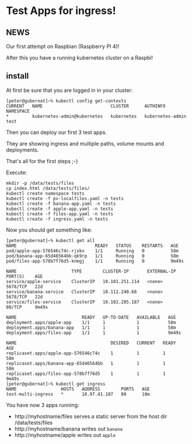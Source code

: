 # Test Apps for ingress!

## NEWS

Our first attempt on Raspbian (Raspberry PI 4)!

After this you have a running kubernetes cluster on a Raspbi!


## install

At first be sure that you are logged in in your cluster:
```shell
[peter@gubernat]~% kubectl config get-contexts
CURRENT   NAME                          CLUSTER      AUTHINFO           NAMESPACE
*         kubernetes-admin@kubernetes   kubernetes   kubernetes-admin   test
```

Then you can deploy our first 3 test apps.

They are showing ingress and multiple paths, volume mounts and deployments.

That's all for the first steps ;-)

Execute:

```shell
mkdir -p /data/tests/files
cp index.html /data/tests/files/
kubectl create namespace tests
kubectl create -f pv-localfiles.yaml -n tests
kubectl create -f banana-app.yaml -n tests
kubectl create -f apple-app.yaml -n tests
kubectl create -f files-app.yaml -n tests
kubectl create -f ingress.yaml -n tests
```

Now you should get something like:

```
[peter@gubernat]~% kubectl get all
NAME                              READY   STATUS    RESTARTS   AGE
pod/apple-app-576546c74c-rjxkx    1/1     Running   0          58m
pod/banana-app-65d46564bb-qk9rp   1/1     Running   0          58m
pod/files-app-578b7f76d5-knmgj    1/1     Running   0          9m49s

NAME                     TYPE        CLUSTER-IP       EXTERNAL-IP   PORT(S)    AGE
service/apple-service    ClusterIP   10.101.251.114   <none>        5678/TCP   22d
service/banana-service   ClusterIP   10.111.240.68    <none>        5678/TCP   22d
service/files-service    ClusterIP   10.102.205.187   <none>        80/TCP     9m49s

NAME                         READY   UP-TO-DATE   AVAILABLE   AGE
deployment.apps/apple-app    1/1     1            1           58m
deployment.apps/banana-app   1/1     1            1           58m
deployment.apps/files-app    1/1     1            1           9m49s

NAME                                    DESIRED   CURRENT   READY   AGE
replicaset.apps/apple-app-576546c74c    1         1         1       58m
replicaset.apps/banana-app-65d46564bb   1         1         1       58m
replicaset.apps/files-app-578b7f76d5    1         1         1       9m49s
[peter@gubernat]~% kubectl get ingress
NAME                 HOSTS   ADDRESS        PORTS   AGE
test-multi-ingress   *       10.97.41.187   80      10m
 ```

 You have now 3 apps running:

 - http://myhostname/files serves a static server from the host dir /data/tests/files
 - http://myhostname/banana writes out `banana`
 - http://myhostname/apple writes out `apple`